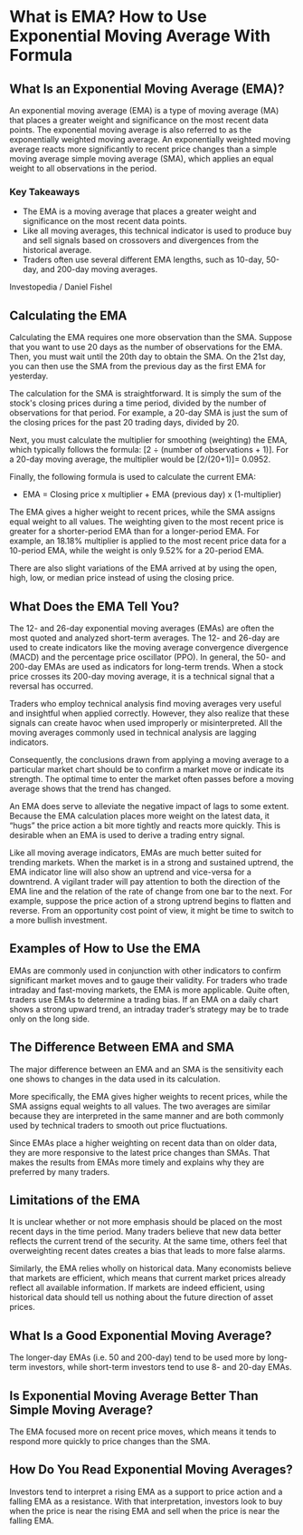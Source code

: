 # What is EMA? How to Use Exponential Moving Average With Formula
What Is an Exponential Moving Average (EMA)?
--------------------------------------------

An exponential moving average (EMA) is a type of moving average (MA) that places a greater weight and significance on the most recent data points. The exponential moving average is also referred to as the exponentially weighted moving average. An exponentially weighted moving average reacts more significantly to recent price changes than a simple moving average simple moving average (SMA), which applies an equal weight to all observations in the period.

### Key Takeaways

*   The EMA is a moving average that places a greater weight and significance on the most recent data points.
*   Like all moving averages, this technical indicator is used to produce buy and sell signals based on crossovers and divergences from the historical average.
*   Traders often use several different EMA lengths, such as 10-day, 50-day, and 200-day moving averages.

Investopedia / Daniel Fishel

Calculating the EMA
-------------------

Calculating the EMA requires one more observation than the SMA. Suppose that you want to use 20 days as the number of observations for the EMA. Then, you must wait until the 20th day to obtain the SMA. On the 21st day, you can then use the SMA from the previous day as the first EMA for yesterday.

The calculation for the SMA is straightforward. It is simply the sum of the stock's closing prices during a time period, divided by the number of observations for that period. For example, a 20-day SMA is just the sum of the closing prices for the past 20 trading days, divided by 20.

Next, you must calculate the multiplier for smoothing (weighting) the EMA, which typically follows the formula: \[2 ÷ (number of observations + 1)\]. For a 20-day moving average, the multiplier would be \[2/(20+1)\]= 0.0952.

Finally, the following formula is used to calculate the current EMA:

*   EMA = Closing price x multiplier + EMA (previous day) x (1-multiplier)

The EMA gives a higher weight to recent prices, while the SMA assigns equal weight to all values. The weighting given to the most recent price is greater for a shorter-period EMA than for a longer-period EMA. For example, an 18.18% multiplier is applied to the most recent price data for a 10-period EMA, while the weight is only 9.52% for a 20-period EMA.

There are also slight variations of the EMA arrived at by using the open, high, low, or median price instead of using the closing price.

What Does the EMA Tell You?
---------------------------

The 12- and 26-day exponential moving averages (EMAs) are often the most quoted and analyzed short-term averages. The 12- and 26-day are used to create indicators like the moving average convergence divergence (MACD) and the percentage price oscillator (PPO). In general, the 50- and 200-day EMAs are used as indicators for long-term trends. When a stock price crosses its 200-day moving average, it is a technical signal that a reversal has occurred.

Traders who employ technical analysis find moving averages very useful and insightful when applied correctly. However, they also realize that these signals can create havoc when used improperly or misinterpreted. All the moving averages commonly used in technical analysis are lagging indicators.

Consequently, the conclusions drawn from applying a moving average to a particular market chart should be to confirm a market move or indicate its strength. The optimal time to enter the market often passes before a moving average shows that the trend has changed.

An EMA does serve to alleviate the negative impact of lags to some extent. Because the EMA calculation places more weight on the latest data, it “hugs” the price action a bit more tightly and reacts more quickly. This is desirable when an EMA is used to derive a trading entry signal.

Like all moving average indicators, EMAs are much better suited for trending markets. When the market is in a strong and sustained uptrend, the EMA indicator line will also show an uptrend and vice-versa for a downtrend. A vigilant trader will pay attention to both the direction of the EMA line and the relation of the rate of change from one bar to the next. For example, suppose the price action of a strong uptrend begins to flatten and reverse. From an opportunity cost point of view, it might be time to switch to a more bullish investment.

Examples of How to Use the EMA
------------------------------

EMAs are commonly used in conjunction with other indicators to confirm significant market moves and to gauge their validity. For traders who trade intraday and fast-moving markets, the EMA is more applicable. Quite often, traders use EMAs to determine a trading bias. If an EMA on a daily chart shows a strong upward trend, an intraday trader’s strategy may be to trade only on the long side.

The Difference Between EMA and SMA
----------------------------------

The major difference between an EMA and an SMA is the sensitivity each one shows to changes in the data used in its calculation.

More specifically, the EMA gives higher weights to recent prices, while the SMA assigns equal weights to all values. The two averages are similar because they are interpreted in the same manner and are both commonly used by technical traders to smooth out price fluctuations.

Since EMAs place a higher weighting on recent data than on older data, they are more responsive to the latest price changes than SMAs. That makes the results from EMAs more timely and explains why they are preferred by many traders.

Limitations of the EMA
----------------------

It is unclear whether or not more emphasis should be placed on the most recent days in the time period. Many traders believe that new data better reflects the current trend of the security. At the same time, others feel that overweighting recent dates creates a bias that leads to more false alarms.

Similarly, the EMA relies wholly on historical data. Many economists believe that markets are efficient, which means that current market prices already reflect all available information. If markets are indeed efficient, using historical data should tell us nothing about the future direction of asset prices.

What Is a Good Exponential Moving Average?
------------------------------------------

The longer-day EMAs (i.e. 50 and 200-day) tend to be used more by long-term investors, while short-term investors tend to use 8- and 20-day EMAs. 

Is Exponential Moving Average Better Than Simple Moving Average?
----------------------------------------------------------------

The EMA focused more on recent price moves, which means it tends to respond more quickly to price changes than the SMA. 

How Do You Read Exponential Moving Averages?
--------------------------------------------

Investors tend to interpret a rising EMA as a support to price action and a falling EMA as a resistance. With that interpretation, investors look to buy when the price is near the rising EMA and sell when the price is near the falling EMA.
